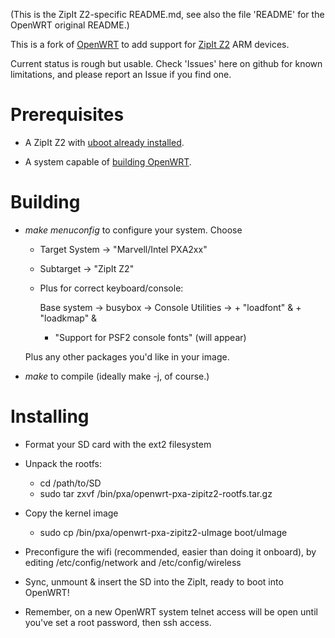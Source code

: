(This is the ZipIt Z2-specific README.md, see also the file 'README' for the OpenWRT original README.)

This is a fork of [OpenWRT](http://www.openwrt.org/) to add support
for [ZipIt Z2](http://linux.zipitwireless.com/) ARM devices.

Current status is rough but usable. Check 'Issues' here on github for
known limitations, and please report an Issue if you find one.

Prerequisites
=============

* A ZipIt Z2 with [uboot already installed](http://linux.zipitwireless.com/).

* A system capable of [building OpenWRT](http://wiki.openwrt.org/doc/howto/obtain.firmware.compile).

Building
========

* *make menuconfig* to configure your system. Choose

  + Target System -> "Marvell/Intel PXA2xx"
  + Subtarget -> "ZipIt Z2"

  + Plus for correct keyboard/console:

    Base system -> busybox -> Console Utilities ->
    	 + "loadfont" &
    	 + "loadkmap" &
	 + "Support for PSF2 console fonts" (will appear)

  Plus any other packages you'd like in your image.

* *make* to compile (ideally make -j<X>, of course.)

Installing
==========

* Format your SD card with the ext2 filesystem

* Unpack the rootfs:
    + cd /path/to/SD
    + sudo tar zxvf <path-to-openwrt>/bin/pxa/openwrt-pxa-zipitz2-rootfs.tar.gz

* Copy the kernel image
    + sudo cp <path-to-openwrt>/bin/pxa/openwrt-pxa-zipitz2-uImage boot/uImage

* Preconfigure the wifi (recommended, easier than doing it onboard), by editing
  /etc/config/network and /etc/config/wireless

* Sync, unmount & insert the SD into the ZipIt, ready to boot into
  OpenWRT!

* Remember, on a new OpenWRT system telnet access will be open until you've set
  a root password, then ssh access.
